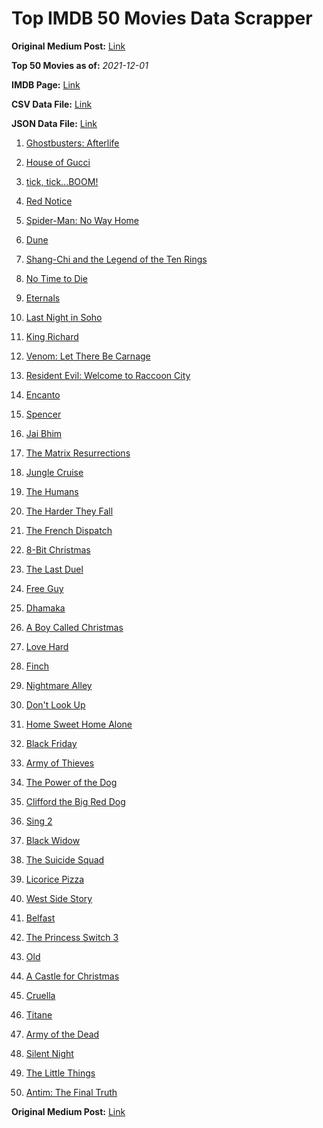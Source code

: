 # Top IMDB 50 Movies Data Scrapper

**Original Medium Post:** [Link](https://medium.com/@nishantsahoo/which-movie-should-i-watch-5c83a3c0f5b1) 

**Top 50 Movies as of:** _2021-12-01_

**IMDB Page:** [Link](http://www.imdb.com/search/title?release_date=2021,2021&title_type=feature)

**CSV Data File:** [Link](/Data/data.csv)

**JSON Data File:** [Link](/Data/data.json)

1. [Ghostbusters: Afterlife](https://www.imdb.com/title/tt4513678/?ref_=adv_li_tt)

2. [House of Gucci](https://www.imdb.com/title/tt11214590/?ref_=adv_li_tt)

3. [tick, tick...BOOM!](https://www.imdb.com/title/tt8721424/?ref_=adv_li_tt)

4. [Red Notice](https://www.imdb.com/title/tt7991608/?ref_=adv_li_tt)

5. [Spider-Man: No Way Home](https://www.imdb.com/title/tt10872600/?ref_=adv_li_tt)

6. [Dune](https://www.imdb.com/title/tt1160419/?ref_=adv_li_tt)

7. [Shang-Chi and the Legend of the Ten Rings](https://www.imdb.com/title/tt9376612/?ref_=adv_li_tt)

8. [No Time to Die](https://www.imdb.com/title/tt2382320/?ref_=adv_li_tt)

9. [Eternals](https://www.imdb.com/title/tt9032400/?ref_=adv_li_tt)

10. [Last Night in Soho](https://www.imdb.com/title/tt9639470/?ref_=adv_li_tt)

11. [King Richard](https://www.imdb.com/title/tt9620288/?ref_=adv_li_tt)

12. [Venom: Let There Be Carnage](https://www.imdb.com/title/tt7097896/?ref_=adv_li_tt)

13. [Resident Evil: Welcome to Raccoon City](https://www.imdb.com/title/tt6920084/?ref_=adv_li_tt)

14. [Encanto](https://www.imdb.com/title/tt2953050/?ref_=adv_li_tt)

15. [Spencer](https://www.imdb.com/title/tt12536294/?ref_=adv_li_tt)

16. [Jai Bhim](https://www.imdb.com/title/tt15097216/?ref_=adv_li_tt)

17. [The Matrix Resurrections](https://www.imdb.com/title/tt10838180/?ref_=adv_li_tt)

18. [Jungle Cruise](https://www.imdb.com/title/tt0870154/?ref_=adv_li_tt)

19. [The Humans](https://www.imdb.com/title/tt10023286/?ref_=adv_li_tt)

20. [The Harder They Fall](https://www.imdb.com/title/tt10696784/?ref_=adv_li_tt)

21. [The French Dispatch](https://www.imdb.com/title/tt8847712/?ref_=adv_li_tt)

22. [8-Bit Christmas](https://www.imdb.com/title/tt11540284/?ref_=adv_li_tt)

23. [The Last Duel](https://www.imdb.com/title/tt4244994/?ref_=adv_li_tt)

24. [Free Guy](https://www.imdb.com/title/tt6264654/?ref_=adv_li_tt)

25. [Dhamaka](https://www.imdb.com/title/tt13510660/?ref_=adv_li_tt)

26. [A Boy Called Christmas](https://www.imdb.com/title/tt10187208/?ref_=adv_li_tt)

27. [Love Hard](https://www.imdb.com/title/tt10752004/?ref_=adv_li_tt)

28. [Finch](https://www.imdb.com/title/tt3420504/?ref_=adv_li_tt)

29. [Nightmare Alley](https://www.imdb.com/title/tt7740496/?ref_=adv_li_tt)

30. [Don't Look Up](https://www.imdb.com/title/tt11286314/?ref_=adv_li_tt)

31. [Home Sweet Home Alone](https://www.imdb.com/title/tt11012066/?ref_=adv_li_tt)

32. [Black Friday](https://www.imdb.com/title/tt11649338/?ref_=adv_li_tt)

33. [Army of Thieves](https://www.imdb.com/title/tt13024674/?ref_=adv_li_tt)

34. [The Power of the Dog](https://www.imdb.com/title/tt10293406/?ref_=adv_li_tt)

35. [Clifford the Big Red Dog](https://www.imdb.com/title/tt2397461/?ref_=adv_li_tt)

36. [Sing 2](https://www.imdb.com/title/tt6467266/?ref_=adv_li_tt)

37. [Black Widow](https://www.imdb.com/title/tt3480822/?ref_=adv_li_tt)

38. [The Suicide Squad](https://www.imdb.com/title/tt6334354/?ref_=adv_li_tt)

39. [Licorice Pizza](https://www.imdb.com/title/tt11271038/?ref_=adv_li_tt)

40. [West Side Story](https://www.imdb.com/title/tt3581652/?ref_=adv_li_tt)

41. [Belfast](https://www.imdb.com/title/tt12789558/?ref_=adv_li_tt)

42. [The Princess Switch 3](https://www.imdb.com/title/tt14731142/?ref_=adv_li_tt)

43. [Old](https://www.imdb.com/title/tt10954652/?ref_=adv_li_tt)

44. [A Castle for Christmas](https://www.imdb.com/title/tt13070602/?ref_=adv_li_tt)

45. [Cruella](https://www.imdb.com/title/tt3228774/?ref_=adv_li_tt)

46. [Titane](https://www.imdb.com/title/tt10944760/?ref_=adv_li_tt)

47. [Army of the Dead](https://www.imdb.com/title/tt0993840/?ref_=adv_li_tt)

48. [Silent Night](https://www.imdb.com/title/tt11628854/?ref_=adv_li_tt)

49. [The Little Things](https://www.imdb.com/title/tt10016180/?ref_=adv_li_tt)

50. [Antim: The Final Truth](https://www.imdb.com/title/tt13491110/?ref_=adv_li_tt)

**Original Medium Post:** [Link](https://medium.com/@nishantsahoo/which-movie-should-i-watch-5c83a3c0f5b1) 
